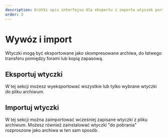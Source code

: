 ```yaml
---
description: Krótki opis interfejsu dla eksportu i importu wtyczek portalu
order: 3
---
```


# Wywóz i import

Wtyczki mogą być eksportowane jako skompresowane archiwa, do łatwego transferu pomiędzy forami lub kopią zapasową.

## Eksportuj wtyczki

W tej sekcji możesz wyeksportować wszystkie lub tylko wybrane wtyczki do pliku archiwum.

## Importuj wtyczki

W tej sekcji można zaimportować wcześniej zapisane wtyczki z pliku archiwum. Możesz również zainstalować wtyczki "do pobrania" rozproszone jako archiwa w ten sam sposób.
